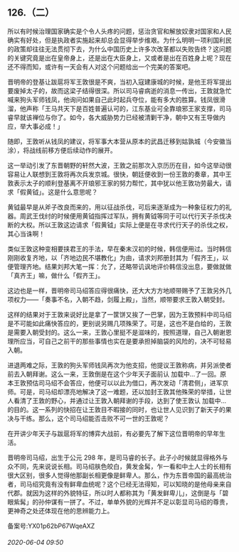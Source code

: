 ## 126.（二）
所以有时候治理国家确实是个令人头疼的问题，惩治贪官和解放奴隶对国家和人民确实有好处，但是执政者实施起来却总会显得举步维艰。为什么明明一项利国利民的政策却往往无法贯彻下去，为什么中国历史上许多次改革都以失败告终？这问题的关键究竟是出在皇帝身上，还是出在大臣身上，又或者是出在百姓身上呢？现在还不得而知，或许有一天会有人对这个问题给出一个完美的答案吧。



晋明帝的登基让跋扈将军王敦很是不爽，当初入寇建康城的时候，是他王将军提出要废掉太子的，故而这梁子结得很深。所以司马睿病逝的消息一传出，王敦就急忙喊来狗头军师钱凤，他询问如果自己此时起兵夺位，能有多大的胜算。钱凤很滑溜，他声称「王马共天下是百姓普遍认可的，江东基业可全靠琅邪王家支撑，司马睿早就该禅位与你了。如今，各大威胁势力已经被清剿干净，朝中又有王导做内应，举大事必成！」



随即，王敦听从钱凤的建议，将军事大本营从原本的武昌迁移到姑孰城（今安徽当涂），将战线前移方便后续动作的展开。



这一举动引发了东晋朝野的轩然大波，王敦之前那次入京历历在目，如今这举动很容易让人联想到王敦将再次兵发京城。很快，朝廷便收到一份王敦的奏章，其中王敦表示太子的顺利登基离不开琅邪王家的努力帮忙，其中犹以他王敦功劳最大，请求「假黄钺」。这是什么意思呢？



黄钺最早是从斧子改良而来的，用以征战杀伐，可后来逐渐成为一种象征权力的礼器。周武王伐纣的时候便用黄钺指挥过军队，拥有黄钺等同于可以代行天子杀伐决断的大权。所以王敦这边请求「假黄钺」实际上便是在寻求代行天子的杀伐之权，其心当诛啊！



类似王敦这种变相要挟君王的手法，早在秦末汉初的时候，韩信便用过。当时韩信刚刚收复齐地，以「齐地边民不堪教化」为由，请求刘邦册封其为「假齐王」，以便管理齐地。结果刘邦大笔一挥：允了，还略带讥讽地评价韩信没出息，要做就做「真齐王」嘛，做什么「假齐王」。



这边也是一样，晋明帝司马绍答应得很痛快，还大大方方地顺带赐予了王敦另外几项权力——「奏事不名，入朝不趋，剑履上殿」，当然，顺带要求王敦入朝受封。



这样的结果对于王敦来说好比是拿了一筐饼又挨了一巴掌，因为王敦预料中司马绍是不可能如此痛快答应的，更别说另赐几项殊荣了。可是，这也不是白给的，王敦是需要入朝受封的。这么一来，王敦心里挺不是滋味的，按照道理，自己入朝谢恩理所应当，可自己之前干的那些事情也实在是要承担掉脑袋的风险的，决不可轻易入朝。



进退两难之际，王敦的狗头军师钱凤再次为他支招，他提议王敦称病，并另派使者前去入朝拜谢。这么一来，王敦倒是在这个少年天子面前认
 ![]()加载中...了一回。原本王敦预估司马绍不会答应，他便可以以此为借口，再次发动「清君侧」，进军京师。可是，司马绍却漂亮地解决了这一难题，还以加封王敦其他殊荣的举措，让世人看清了王敦的野心，并通过让王敦入朝拜谢的手段，达到了使王敦认
 ![]()加载中...的目的。这一系列的快招在让王敦目不暇接的同时，也让世人见识到了新天子的果决与干练。那么，这个司马绍能否击败不可一世的王敦呢？



在开讲少年天子与跋扈将军的博弈大战前，有必要先了解下这位晋明帝的早年生活。



晋明帝司马绍，出生于公元 298 年，是司马睿的长子。此子小时候就显得格外与众不同，先来说说长相。司马绍肤色皎白，黄发金髯，乍一看和中土人士的长相有很大区别，很多人觉得他那副长相更像是鲜卑人。那么，作为东晋帝国的最高统治者，司马绍究竟有没有鲜卑血统呢？这个已经无法得知，可以知晓的是他母亲来自代郡。就因为这样的外貌特征，所以时人都称其为「黄发鲜卑儿」，这倒是与「碧眼紫髯」的孙仲谋有一拼了。不过，单单外貌的光辉并不足以彰显司马绍的尊贵，更神奇之处还体现在他的思辨能力上。



备案号:YX01p62bP67WqeAXZ


###### 2020-06-04 09:50
